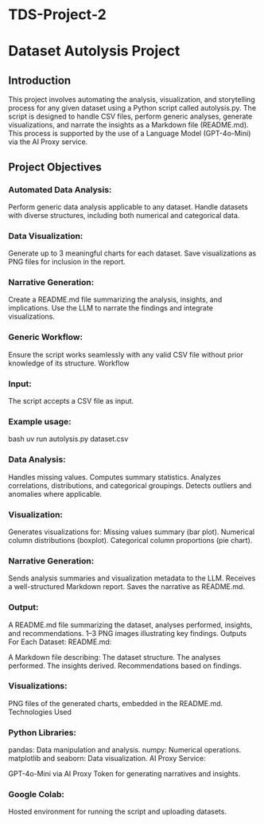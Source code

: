 # TDS-Project-2
# Dataset Autolysis Project
## Introduction
This project involves automating the analysis, visualization, and storytelling process for any given dataset using a Python script called autolysis.py. The script is designed to handle CSV files, perform generic analyses, generate visualizations, and narrate the insights as a Markdown file (README.md). This process is supported by the use of a Language Model (GPT-4o-Mini) via the AI Proxy service.

## Project Objectives
### Automated Data Analysis:
Perform generic data analysis applicable to any dataset.
Handle datasets with diverse structures, including both numerical and categorical data.

### Data Visualization:
Generate up to 3 meaningful charts for each dataset.
Save visualizations as PNG files for inclusion in the report.

### Narrative Generation:
Create a README.md file summarizing the analysis, insights, and implications.
Use the LLM to narrate the findings and integrate visualizations.

### Generic Workflow:
Ensure the script works seamlessly with any valid CSV file without prior knowledge of its structure.
Workflow

### Input:
The script accepts a CSV file as input.

### Example usage:
bash
uv run autolysis.py dataset.csv

### Data Analysis:

Handles missing values.
Computes summary statistics.
Analyzes correlations, distributions, and categorical groupings.
Detects outliers and anomalies where applicable.

### Visualization:
Generates visualizations for:
Missing values summary (bar plot).
Numerical column distributions (boxplot).
Categorical column proportions (pie chart).

### Narrative Generation:
Sends analysis summaries and visualization metadata to the LLM.
Receives a well-structured Markdown report.
Saves the narrative as README.md.

### Output:
A README.md file summarizing the dataset, analyses performed, insights, and recommendations.
1–3 PNG images illustrating key findings.
Outputs
For Each Dataset:
README.md:

A Markdown file describing:
The dataset structure.
The analyses performed.
The insights derived.
Recommendations based on findings.

### Visualizations:
PNG files of the generated charts, embedded in the README.md.
Technologies Used

### Python Libraries:
pandas: Data manipulation and analysis.
numpy: Numerical operations.
matplotlib and seaborn: Data visualization.
AI Proxy Service:

GPT-4o-Mini via AI Proxy Token for generating narratives and insights.

### Google Colab:
Hosted environment for running the script and uploading datasets.
